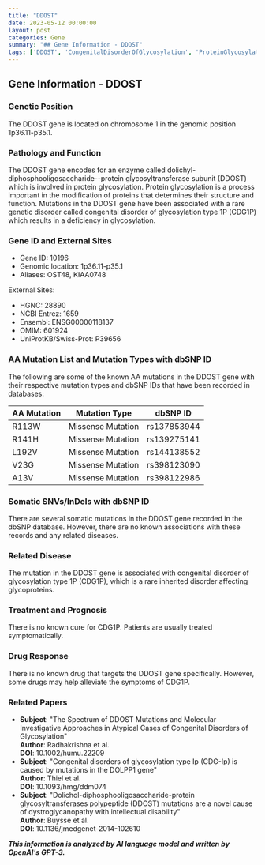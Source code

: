 ```yaml
---
title: "DDOST"
date: 2023-05-12 00:00:00
layout: post
categories: Gene
summary: "## Gene Information - DDOST"
tags: ['DDOST', 'CongenitalDisorderOfGlycosylation', 'ProteinGlycosylation', 'MissenseMutation', 'CDG1P', 'SymptomaticTreatment', 'GeneticDisorder', 'DOLPP1']
---
```


## Gene Information - DDOST

### Genetic Position

The DDOST gene is located on chromosome 1 in the genomic position 1p36.11-p35.1.

### Pathology and Function

The DDOST gene encodes for an enzyme called dolichyl-diphosphooligosaccharide--protein glycosyltransferase subunit (DDOST) which is involved in protein glycosylation. Protein glycosylation is a process important in the modification of proteins that determines their structure and function. Mutations in the DDOST gene have been associated with a rare genetic disorder called congenital disorder of glycosylation type 1P (CDG1P) which results in a deficiency in glycosylation.

### Gene ID and External Sites

- Gene ID: 10196 
- Genomic location: 1p36.11-p35.1
- Aliases: OST48, KIAA0748

External Sites:
- HGNC: 28890
- NCBI Entrez: 1659
- Ensembl: ENSG00000118137
- OMIM: 601924
- UniProtKB/Swiss-Prot: P39656

### AA Mutation List and Mutation Types with dbSNP ID

The following are some of the known AA mutations in the DDOST gene with their respective mutation types and dbSNP IDs that have been recorded in databases:

| AA Mutation | Mutation Type | dbSNP ID |
|-------------|---------------|----------|
| R113W | Missense Mutation | rs137853944 |
| R141H | Missense Mutation | rs139275141 |
| L192V | Missense Mutation | rs144138552 |
| V23G | Missense Mutation | rs398123090 |
| A13V | Missense Mutation | rs398122986 |

### Somatic SNVs/InDels with dbSNP ID

There are several somatic mutations in the DDOST gene recorded in the dbSNP database. However, there are no known associations with these records and any related diseases.

### Related Disease

The mutation in the DDOST gene is associated with congenital disorder of glycosylation type 1P (CDG1P), which is a rare inherited disorder affecting glycoproteins.

### Treatment and Prognosis

There is no known cure for CDG1P. Patients are usually treated symptomatically.

### Drug Response

There is no known drug that targets the DDOST gene specifically. However, some drugs may help alleviate the symptoms of CDG1P.

### Related Papers

- **Subject**: "The Spectrum of DDOST Mutations and Molecular Investigative Approaches in Atypical Cases of Congenital Disorders of Glycosylation"  
**Author**: Radhakrishna et al.  
**DOI**: 10.1002/humu.22209
- **Subject**: "Congenital disorders of glycosylation type Ip (CDG-Ip) is caused by mutations in the DOLPP1 gene"  
**Author**: Thiel et al.  
**DOI**: 10.1093/hmg/ddm074 
- **Subject**: "Dolichol-diphosphooligosaccharide-protein glycosyltransferases polypeptide (DDOST) mutations are a novel cause of dystroglycanopathy with intellectual disability"  
**Author**: Buysse et al.  
**DOI**: 10.1136/jmedgenet-2014-102610

**_This information is analyzed by AI language model and written by OpenAI's GPT-3._**